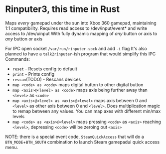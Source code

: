 # Rinputer3, this time in Rust

Maps *every* gamepad under the sun into Xbox 360 gamepad, maintaining 1:1 compatibility.
Requires read access to /dev/input/event\* and write access to /dev/uinput
With fully dynamic mapping of *any* button or axis to *any* button or axis

For IPC open socket `/var/run/rinputer.sock` and add `-i` flag
It's also planned to have a `talk2rinputer`-ish program that would simplify this
IPC Commands:
- `reset` - Resets config to default
- `print` - Prints config
- `rescan`(TODO) - Rescans devices
- `map <code> as <code>` maps digital button to other digital button
- `map <axis>@<level> as <code>` maps axis being further away than `<level>` as `<code>`
- `map <axis>@<level> as <axis>@<level>` maps axis between 0 and `<level>` as other axis between 0 and `<level>`. Does multiplication magic to remap between any values. You can map axes with different min/max levels
- `map <code> as <axis>@<level>` maps pressing `<code>` as `<axis>` reaching `<level>`, depressing `<code>` will be zeroing out `<axis>`

NOTE: there is a special event code, `SteamQuickAccess` that will do a `BTN_MODE`+`BTN_SOUTH` combination to launch Steam gamepadui quick access menu.
